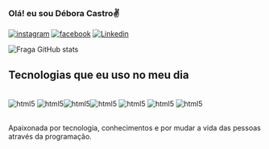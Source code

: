 ### Olá! eu sou Débora Castro✌️


[![instagram](https://img.shields.io/badge/Instagram-E4405F?style=for-thebadge&logo=instagram&logoColor=white)](https://www.instagram.com/decastrous/) 
[![facebook](https://img.shields.io/badge/Facebook-1877F2?style=for-the-badge&logo=facebook&logoColor=white)](=https://www.facebook.com/profile.php?id=100033140179063)
[![Linkedin](https://img.shields.io/badge/LinkedIn-0077B5?style=for-the-badge&logo=linkedin&logoColor=white)](=https://www.linkedin.com/in/d%C3%A9bora-castro-b5263656)


![Fraga GitHub stats](https://github-readme-stats.vercel.app/api?username=anuraghazra&show_icons=true&theme=dracula)

## Tecnologias que eu uso no meu dia

<div style="display":inline_block></br>
<img align="center" alt="html5" src="https://img.shields.io/badge/HTML5-E34F26?style=for-the-badge&logo=html5&logoColor=white"/>
<img align="center" alt="html5" src="https://img.shields.io/badge/Node.js-43853D?style=for-the-badge&logo=node.js&logoColor=white"/><img align="center" alt="html5" src="https://img.shields.io/badge/MySQL-00000F?style=for-the-badge&logo=mysql&logoColor=white"/><img align="center" alt="html5" src="https://img.shields.io/badge/PostgreSQL-316192?style=for-the-badge&logo=postgresql&logoColor=white"/>
<img align="center" alt="html5" src="https://img.shields.io/badge/Java-ED8B00?style=for-the-badge&logo=openjdk&logoColor=white"/>
<img align="center" alt="html5" src="https://img.shields.io/badge/Bootstrap-563D7C?style=for-the-badge&logo=bootstrap&logoColor=white"/>
<img align="center" alt="html5" src="https://img.shields.io/badge/CSS3-1572B6?style=for-the-badge&logo=css3&logoColor=white"/>
</div><br>

Apaixonada por tecnologia, conhecimentos e por mudar a vida das pessoas através da programação.
